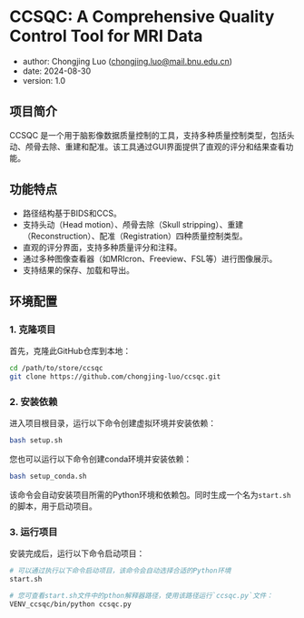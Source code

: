 # CCSQC: A Comprehensive Quality Control Tool for MRI Data
* author: Chongjing Luo (chongjing.luo@mail.bnu.edu.cn)
* date: 2024-08-30
* version: 1.0


## 项目简介

CCSQC 是一个用于脑影像数据质量控制的工具，支持多种质量控制类型，包括头动、颅骨去除、重建和配准。该工具通过GUI界面提供了直观的评分和结果查看功能。

## 功能特点

- 路径结构基于BIDS和CCS。
- 支持头动（Head motion）、颅骨去除（Skull stripping）、重建（Reconstruction）、配准（Registration）四种质量控制类型。
- 直观的评分界面，支持多种质量评分和注释。
- 通过多种图像查看器（如MRIcron、Freeview、FSL等）进行图像展示。
- 支持结果的保存、加载和导出。

## 环境配置

### 1. 克隆项目

首先，克隆此GitHub仓库到本地：

```bash
cd /path/to/store/ccsqc
git clone https://github.com/chongjing-luo/ccsqc.git
```

### 2. 安装依赖

进入项目根目录，运行以下命令创建虚拟环境并安装依赖：
```bash
bash setup.sh
```
您也可以运行以下命令创建conda环境并安装依赖：
```bash
bash setup_conda.sh
```

该命令会自动安装项目所需的Python环境和依赖包。同时生成一个名为`start.sh`的脚本，用于启动项目。

### 3. 运行项目

安装完成后，运行以下命令启动项目：

```bash
# 可以通过执行以下命令启动项目，该命令会自动选择合适的Python环境
start.sh
```

```bash
# 您可查看start.sh文件中的pthon解释器路径，使用该路径运行`ccsqc.py`文件：
VENV_ccsqc/bin/python ccsqc.py
```


